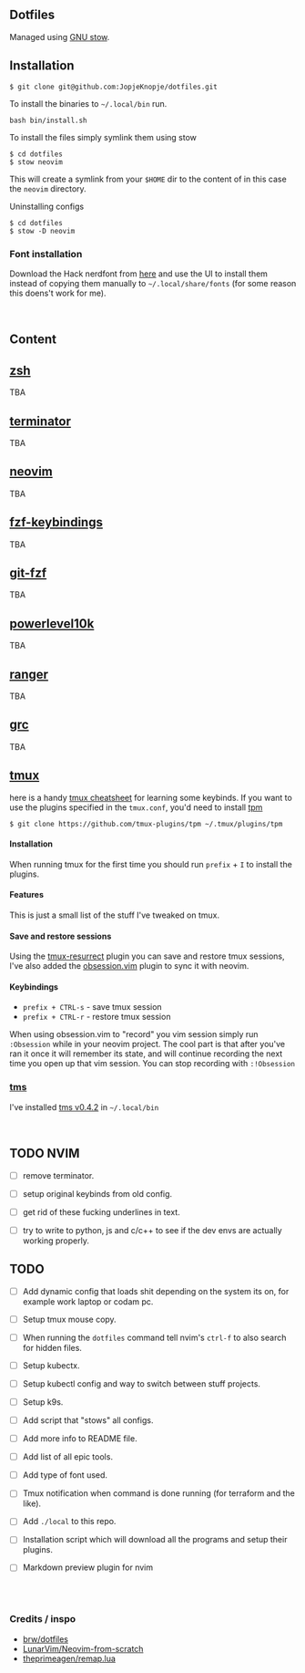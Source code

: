 Dotfiles
---
Managed using [GNU stow](https://www.gnu.org/software/stow/).



## Installation

```
$ git clone git@github.com:JopjeKnopje/dotfiles.git
```

To install the binaries to `~/.local/bin` run.
```
bash bin/install.sh
```




To install the files simply symlink them using stow
```
$ cd dotfiles
$ stow neovim
```
This will create a symlink from your `$HOME` dir to the content of in this case the `neovim` directory.


Uninstalling configs
```
$ cd dotfiles
$ stow -D neovim 
```


### Font installation

Download the Hack nerdfont from [here](https://github.com/ryanoasis/nerd-fonts/releases/download/v3.3.0/Hack.zip) and use the UI to install them instead of copying them manually to `~/.local/share/fonts` (for some reason this doens't work for me).

<br>


## Content
## [zsh](https://www.zsh.org/)
TBA
## [terminator](https://gnome-terminator.org/)
TBA
## [neovim](https://github.com/neovim/neovim/releases/tag/v0.10.4)
TBA
## [fzf-keybindings](https://github.com/junegunn/fzf?tab=readme-ov-file#key-bindings-for-command-line)
TBA
## [git-fzf](https://github.com/junegunn/fzf-git.sh)
TBA
## [powerlevel10k](https://github.com/romkatv/powerlevel10k)
TBA
## [ranger](https://github.com/ranger/ranger)
TBA
## [grc](https://github.com/garabik/grc)
TBA
## [tmux](https://github.com/tmux/tmux)
here is a handy [tmux cheatsheet](https://tmuxcheatsheet.com/) for learning some keybinds.
If you want to use the plugins specified in the `tmux.conf`, you'd need to install [tpm](https://github.com/tmux-plugins/tpm)
```
$ git clone https://github.com/tmux-plugins/tpm ~/.tmux/plugins/tpm
```

#### Installation
When running tmux for the first time you should run `prefix` + `I` to install the plugins.


#### Features
This is just a small list of the stuff I've tweaked on tmux.


#### Save and restore sessions

Using the [tmux-resurrect](https://github.com/tmux-plugins/tmux-resurrect?tab=readme-ov-file) plugin you can save and restore tmux sessions, I've also added the [obsession.vim](https://github.com/tpope/vim-obsession) plugin to sync it with neovim.

#### Keybindings
- `prefix + CTRL-s` - save tmux session 
- `prefix + CTRL-r` - restore tmux session 

When using obsession.vim to "record" you vim session simply run `:Obsession` while in your neovim project.
The cool part is that after you've ran it once it will remember its state, and will continue recording the next time you open up that vim session.
You can stop recording with `:!Obsession`

### [tms](https://github.com/jrmoulton/tmux-sessionizer)
I've installed [tms v0.4.2](https://github.com/jrmoulton/tmux-sessionizer/releases/tag/v0.4.2) in `~/.local/bin`

<br>

## TODO NVIM
- [ ] remove terminator.
- [ ] setup original keybinds from old config.
- [ ] get rid of these fucking underlines in text.
- [ ] try to  write to python, js and c/c++ to see if the dev envs are actually working properly.


## TODO
- [ ] Add dynamic config that loads shit depending on the system its on, for example work laptop or codam pc.
- [ ] Setup tmux mouse copy.
- [ ] When running the `dotfiles` command tell nvim's `ctrl-f` to also search for hidden files.
- [ ] Setup kubectx.
- [ ] Setup kubectl config and way to switch between stuff projects.
- [ ] Setup k9s.
- [ ] Add script that "stows" all configs.
- [ ] Add more info to README file.
- [ ] Add list of all epic tools.
- [ ] Add type of font used.
- [ ] Tmux notification when command is done running (for terraform and the like). 
- [ ] Add `./local` to this repo.
- [ ] Installation script which will download all the programs and setup their plugins.
- [ ] Markdown preview plugin for nvim


<br>
<br>


### Credits / inspo
- [brw/dotfiles](https://github.com/brw/dotfiles)
- [LunarVim/Neovim-from-scratch](https://www.youtube.com/watch?v=ctH-a-1eUME&list=PLhoH5vyxr6Qq41NFL4GvhFp-WLd5xzIzZ)
- [theprimeagen/remap.lua](https://github.com/ThePrimeagen/init.lua/blob/master/lua/theprimeagen/remap.lua)


